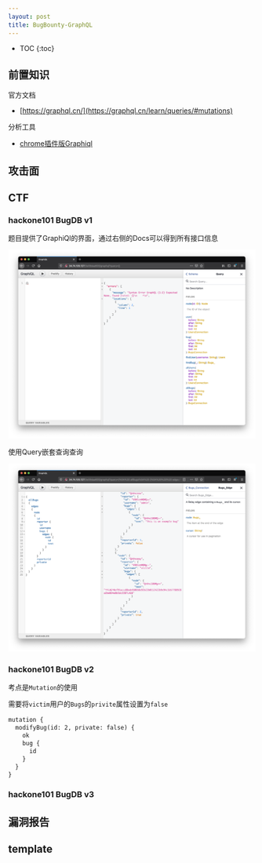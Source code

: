 ```yaml
---
layout: post
title: BugBounty-GraphQL
---
```


* TOC
{:toc}

## 前置知识

官方文档

+ [https://graphql.cn/](https://graphql.cn/learn/queries/#mutations)

分析工具

+ [chrome插件版Graphiql](https://chrome.google.com/webstore/detail/graphiql-extension/jhbedfdjpmemmbghfecnaeeiokonjclb?hl=en)

## 攻击面

## CTF

### hackone101 BugDB v1

题目提供了GraphiQl的界面，通过右侧的Docs可以得到所有接口信息

![](../images/bugDB_v1_1.png)

使用Query嵌套查询查询

![](../images/bugDB_v1_2.png)

### hackone101 BugDB v2

考点是`Mutation`的使用

需要将`victim`用户的`Bugs`的`privite`属性设置为`false`

```
mutation {
  modifyBug(id: 2, private: false) {
    ok
    bug {
      id
    }
  }
}
```

### hackone101 BugDB v3

## 漏洞报告

## template
